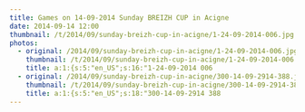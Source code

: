 ```yaml
---
title: Games on 14-09-2014 Sunday BREIZH CUP in Acigne
date: 2014-09-14 12:00
thumbnail: /t/2014/09/sunday-breizh-cup-in-acigne/1-24-09-2014-006.jpg
photos:
  - original: /2014/09/sunday-breizh-cup-in-acigne/1-24-09-2014-006.jpg
    thumbnail: /t/2014/09/sunday-breizh-cup-in-acigne/1-24-09-2014-006.jpg
    title: a:1:{s:5:"en_US";s:16:"1-24-09-2014 006
  - original: /2014/09/sunday-breizh-cup-in-acigne/300-14-09-2914-388.jpg
    thumbnail: /t/2014/09/sunday-breizh-cup-in-acigne/300-14-09-2914-388.jpg
    title: a:1:{s:5:"en_US";s:18:"300-14-09-2914 388
---
```

